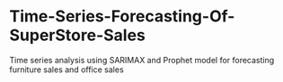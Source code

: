 # Time-Series-Forecasting-Of-SuperStore-Sales
Time series analysis using SARIMAX and Prophet model for forecasting furniture sales and office sales
